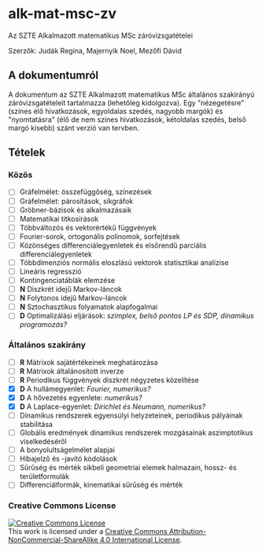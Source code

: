 # alk-mat-msc-zv
Az SZTE Alkalmazott matematikus MSc záróvizsgatételei

Szerzők: Judák Regina, Majernyik Noel, Mezőfi Dávid

## A dokumentumról

A dokumentum az SZTE Alkalmazott matematikus MSc általános szakirányú záróvizsgatételeit tartalmazza (lehetőleg kidolgozva).  Egy "nézegetésre" (színes élő hivatkozások, egyoldalas szedés, nagyobb margók) és "nyomtatásra" (élő de nem színes hivatkozások, kétoldalas szedés, belső margó kisebb) szánt verzió van tervben.

## Tételek

### Közös

- [ ] Gráfelmélet: összefüggőség, színezések
- [ ] Gráfelmélet: párosítások, síkgráfok
- [ ] Gröbner-bázisok és alkalmazásaik
- [ ] Matematikai titkosírások
- [ ] Többváltozós és vektorértékű függvények
- [ ] Fourier-sorok, ortogonális polinomok, sorfejtések
- [ ] Közönséges differenciálegyenletek és elsőrendű parciális differenciálegyenletek
- [ ] Többdimenziós normális eloszlású vektorok statisztikai analízise
- [ ] Lineáris regresszió
- [ ] Kontingenciatáblák elemzése
- [ ] **N** Diszkrét idejű Markov-láncok
- [ ] **N** Folytonos idejű Markov-láncok
- [ ] **N** Sztochasztikus folyamatok alapfogalmai
- [ ] **D** Optimalizálási eljárások: *szimplex, belső pontos LP és SDP, dinamikus programozás?*

### Általános szakirány

- [ ] **R** Mátrixok sajátértékeinek meghatározása
- [ ] **R** Mátrixok általánosított inverze
- [ ] **R** Periodikus függvények diszkrét négyzetes közelítése
- [x] **D** A hullámegyenlet: *Fourier, numerikus?*
- [x] **D** A hővezetés egyenlete: *numerikus?*
- [x] **D** A Laplace-egyenlet: *Dirichlet és Neumann, numerikus?*
- [ ] Dinamikus rendszerek egyensúlyi helyzeteinek, periodikus pályáinak stabilitása
- [ ] Globális eredmények dinamikus rendszerek mozgásainak aszimptotikus viselkedéséről
- [ ] A bonyolultságelmélet alapjai
- [ ] Hibajelző és -javító kódolások
- [ ] Sűrűség és mérték síkbeli geometriai elemek halmazain, hossz- és területformulák
- [ ] Differenciálformák, kinematikai sűrűség és mérték

### Creative Commons License
<a rel="license" href="http://creativecommons.org/licenses/by-nc-sa/4.0/"><img alt="Creative Commons License" style="border-width:0" src="https://i.creativecommons.org/l/by-nc-sa/4.0/88x31.png" /></a><br />This <span xmlns:dct="http://purl.org/dc/terms/" href="http://purl.org/dc/dcmitype/Text" rel="dct:type">work</span> is licensed under a <a rel="license" href="http://creativecommons.org/licenses/by-nc-sa/4.0/">Creative Commons Attribution-NonCommercial-ShareAlike 4.0 International License</a>.
